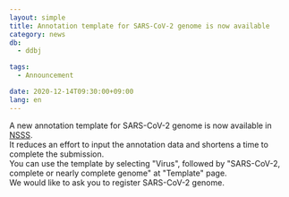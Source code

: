 ```yaml
---
layout: simple
title: Annotation template for SARS-CoV-2 genome is now available
category: news
db:
  - ddbj

tags:
  - Announcement

date: 2020-12-14T09:30:00+09:00
lang: en
---
```


A new annotation template for SARS-CoV-2 genome is now available in [NSSS](/ddbj/websub-e.html).    
It reduces an effort to input the annotation data and shortens a time to complete the submission.    
You can use the template by selecting "Virus", followed by "SARS-CoV-2, complete or nearly complete genome" at "Template" page.    
We would like to ask you to register SARS-CoV-2 genome.